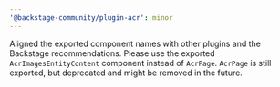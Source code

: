 ```yaml
---
'@backstage-community/plugin-acr': minor
---
```


Aligned the exported component names with other plugins and the Backstage recommendations. Please use the exported `AcrImagesEntityContent` component instead of `AcrPage`. `AcrPage` is still exported, but deprecated and might be removed in the future.
